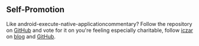 ## Self-Promotion

Like android-execute-native-applicationcommentary? Follow the repository on
[GitHub](https://github.com/lopesivan/android-execute-native-applicationcommentary)
and vote for it on you're feeling especially charitable, follow
[iczar](https://keybase.io/iczar) on
[blog](http://42algoritmos.com.br/blog/iczar) and
[GitHub](https://github.com/lopesivan).
